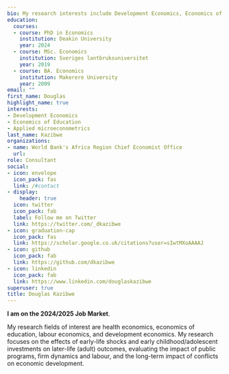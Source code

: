 ```yaml
---
bio: My research interests include Development Economics, Economics of Education, Gender Economics, Firm Dynamics and Labour.
education:
  courses:
  - course: PhD in Economics
    institution: Deakin University
    year: 2024
  - course: MSc. Economics
    institution: Sveriges lantbruksuniversitet
    year: 2019
  - course: BA. Economics
    institution: Makerere University
    year: 2009
email: ""
first_name: Douglas
highlight_name: true
interests:
- Development Economics
- Economics of Education
- Applied microeconometrics
last_name: Kazibwe
organizations:
- name: World Bank's Africa Region Chief Economist Office
  url: 
role: Consultant
social:
- icon: envelope
  icon_pack: fas
  link: /#contact
- display:
    header: true
  icon: twitter
  icon_pack: fab
  label: Follow me on Twitter
  link: https://twitter.com/_dkazibwe
- icon: graduation-cap
  icon_pack: fas
  link: https://scholar.google.co.uk/citations?user=sIwtMXoAAAAJ
- icon: github
  icon_pack: fab
  link: https://github.com/dkazibwe
- icon: linkedin
  icon_pack: fab
  link: https://www.linkedin.com/douglaskazibwe
superuser: true
title: Douglas Kazibwe
---
```


**I am on the 2024/2025 Job Market**.

My research fields of interest are health economics, economics of education, labour economics, and development economics. My research focuses on the effects of early-life shocks and early childhood/adolescent investments on later-life (adult) outcomes, evaluating the impact of public programs, firm dynamics and labour, and the long-term impact of conflicts on economic development.



